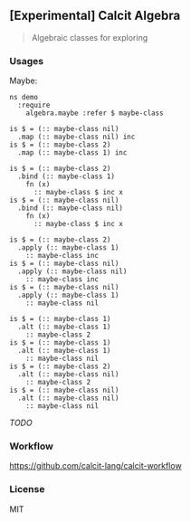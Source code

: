 
[Experimental] Calcit Algebra
----

> Algebraic classes for exploring

### Usages

Maybe:

```cirru
ns demo
  :require
    algebra.maybe :refer $ maybe-class

is $ = (:: maybe-class nil)
  .map (:: maybe-class nil) inc
is $ = (:: maybe-class 2)
  .map (:: maybe-class 1) inc

is $ = (:: maybe-class 2)
  .bind (:: maybe-class 1)
    fn (x)
      :: maybe-class $ inc x
is $ = (:: maybe-class nil)
  .bind (:: maybe-class nil)
    fn (x)
      :: maybe-class $ inc x

is $ = (:: maybe-class 2)
  .apply (:: maybe-class 1)
    :: maybe-class inc
is $ = (:: maybe-class nil)
  .apply (:: maybe-class nil)
    :: maybe-class inc
is $ = (:: maybe-class nil)
  .apply (:: maybe-class 1)
    :: maybe-class nil

is $ = (:: maybe-class 1)
  .alt (:: maybe-class 1)
    :: maybe-class 2
is $ = (:: maybe-class 1)
  .alt (:: maybe-class 1)
    :: maybe-class nil
is $ = (:: maybe-class 2)
  .alt (:: maybe-class nil)
    :: maybe-class 2
is $ = (:: maybe-class nil)
  .alt (:: maybe-class nil)
    :: maybe-class nil
```

_TODO_

### Workflow

https://github.com/calcit-lang/calcit-workflow

### License

MIT
